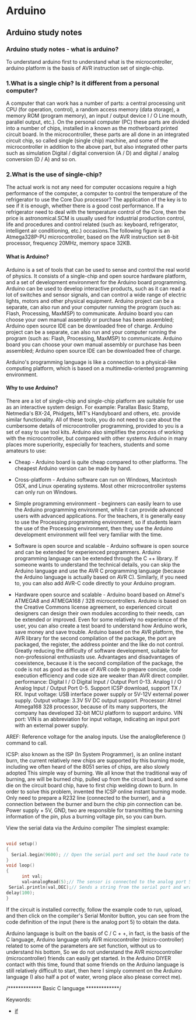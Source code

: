 # Arduino
## Arduino study notes

### Arduino study notes  - what is arduino?

To understand arduino first to understand what is the microcontroller, arduino platform is the basis of AVR instruction set of single-chip.

### 1.What is a single chip? Is it different from a personal computer?

A computer that can work has a number of parts: a central processing unit CPU (for operation, control), a random access memory (data storage), a memory ROM (program memory), an input / output device I / O Line mouth, parallel output, etc.). On the personal computer (PC) these parts are divided into a number of chips, installed in a known as the motherboard printed circuit board. In the microcontroller, these parts are all done in an integrated circuit chip, so called single (single chip) machine, and some of the microcontroller in addition to the above part, but also integrated other parts such as simulation Digital / digital conversion (A / D) and digital / analog conversion (D / A) and so on.

### 2.What is the use of single-chip?

The actual work is not any need for computer occasions require a high performance of the computer, a computer to control the temperature of the refrigerator to use the Core Duo processor? The application of the key is to see if it is enough, whether there is a good cost performance. If a refrigerator need to deal with the temperature control of the Core, then the price is astronomical.SCM is usually used for industrial production control, life and procedures and control related (such as: keyboard, refrigerator, intelligent air conditioning, etc.) occasions.The following figure is an Atmega328P-PU microcontroller, based on the AVR instruction set 8-bit processor, frequency 20MHz, memory space 32KB.

#### What is Arduino?
Arduino is a set of tools that can be used to sense and control the real world of physics. It consists of a single-chip and open source hardware platform, and a set of development environment for the Arduino board programming.
Arduino can be used to develop interactive products, such as it can read a lot of switches and sensor signals, and can control a wide range of electric lights, motors and other physical equipment. Arduino project can be a separate, can also run and your computer running the program (such as: Flash, Processing, MaxMSP) to communicate. Arduino board you can choose your own manual assembly or purchase has been assembled; Arduino open source IDE can be downloaded free of charge.
Arduino project can be a separate, can also run and your computer running the program (such as: Flash, Processing, MaxMSP) to communicate. Arduino board you can choose your own manual assembly or purchase has been assembled; Arduino open source IDE can be downloaded free of charge.

Arduino's programming language is like a connection to a physical-like computing platform, which is based on a multimedia-oriented programming environment.

#### Why to use Arduino?

There are a lot of single-chip and single-chip platform are suitable for use as an interactive system design. For example: Parallax Basic Stamp, Netmedia's BX-24, Phidgets, MIT's Handyboard and others, etc. provide similar functionality. All of these tools, you do not need to care about the cumbersome details of microcontroller programming, provided to you is a set of easy to use tool kits. Arduino also simplifies the process of working with the microcontroller, but compared with other systems Arduino in many places more superiority, especially for teachers, students and some amateurs to use:

- Cheap - Arduino board is quite cheap compared to other platforms. The cheapest Arduino version can be made by hand.

- Cross-platform - Arduino software can run on Windows, Macintosh OSX, and Linux operating systems. Most other microcontroller systems can only run on Windows.

- Simple programming environment - beginners can easily learn to use the Arduino programming environment, while it can provide advanced users with advanced applications. For the teachers, it is generally easy to use the Processing programming environment, so if students learn the use of the Processing environment, then they use the Arduino development environment will feel very familiar with the time.

- Software is open source and scalable - Arduino software is open source and can be extended for experienced programmers. Arduino programming language can be extended through the C ++ library. If someone wants to understand the technical details, you can skip the Arduino language and use the AVR C programming language (because the Arduino language is actually based on AVR C). Similarly, if you need to, you can also add AVR-C code directly to your Arduino program.

- Hardware open source and scalable - Arduino board based on Atmel's ATMEGA8 and ATMEGA168 / 328 microcontrollers. Arduino is based on the Creative Commons license agreement, so experienced circuit designers can design their own modules according to their needs, can be extended or improved. Even for some relatively no experience of the user, you can also create a test board to understand how Arduino work, save money and save trouble.
Arduino based on the AVR platform, the AVR library for the second compilation of the package, the port are packaged, the register, the address pointer and the like do not control. Greatly reducing the difficulty of software development, suitable for non-professional enthusiasts use. Advantages and disadvantages of coexistence, because it is the second compilation of the package, the code is not as good as the use of AVR code to prepare concise, code execution efficiency and code size are weaker than AVR direct compiler. performance:
Digital I / O Digital Input / Output Port 0-13.
Analog I / O Analog Input / Output Port 0-5.
Support ICSP download, support TX / RX.
Input voltage: USB interface power supply or 5V-12V external power supply.
Output voltage: 3.3V 5V DC output support.
Processor: Atmel Atmega168 328 processor, because of its many supporters, the company has developed 32-bit MCU platform to support arduino.
VIN port: VIN is an abbreviation for input voltage, indicating an input port with an external power supply.

AREF: Reference voltage for the analog inputs. Use the analogReference () command to call.

ICSP: also known as the ISP (In System Programmer), is an online instant burn, the current relatively new chips are supported by this burning mode, including we often heard of the 8051 series of chips, are also slowly adopted This simple way of burning. We all know that the traditional way of burning, are will be burned chip, pulled up from the circuit board, and some die on the circuit board chip, have to first chip welding down to burn. In order to solve this problem, invented the ICSP online instant burning mode. Only need to prepare a R232 line (connected to the burner), and a connection between the burner and burn the chip pin connection can be. Power supply + 5V, GND, two are responsible for transmitting the burning information of the pin, plus a burning voltage pin, so you can burn.

View the serial data via the Arduino compiler
The simplest example:


```c

void setup()
{
  Serial.begin(9600); // Open the serial port and set the baud rate to 9600 bps
}
void loop()
{
      int val;
      val=analogRead(5);// The sensor is connected to the analog port 5，Numbers are variable according to their needs     
 Serial.println(val,DEC);// Sends a string from the serial port and wraps it      
delay(100);
}

```
If the circuit is installed correctly, follow the example code to run, upload, and then click on the compiler's Serial Monitor button, you can see from the code definition of the input (here is the analog port 5) to obtain the data.

Arduino language is built on the basis of C / C + +, in fact, is the basis of the C language, Arduino language only AVR microcontroller (micro-controller) related to some of the parameters are set function, without us to understand his bottom, So we do not understand the AVR microcontroller (microcontroller) friends can easily get started.
In the Arduino DIYER contact with this time, found that some friends on the Arduino language is still relatively difficult to start, then here I simply comment on the Arduino language (I also half a pot of water, wrong place also please correct me).

/************* Basic C language *************/

Keywords:

- [if](https://www.arduino.cc/en/Reference/If)
